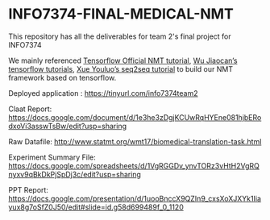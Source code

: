 # INFO7374-FINAL-MEDICAL-NMT

This repository has all the deliverables for team 2's final project for INFO7374

We mainly referenced [Tensorflow Official NMT tutorial](https://www.tensorflow.org/alpha/tutorials/text/nmt_with_attention), [Wu Jiaocan’s tensorflow tutorials](https://github.com/WuJiaocan/tensorflow), [Xue Youluo’s seq2seq tutorial](https://github.com/xueyouluo/my_seq2seq/blob/90c86bacd5cb88ad8d381de28fe3bdf8421a0036/notebooks/MyS2S.ipynb) to build our NMT framework based on tensorflow. 

Deployed application : https://tinyurl.com/info7374team2

Claat Report: https://docs.google.com/document/d/1e3he3zDgjKCUwRqHYEne081hjbERodxoVi3asswTsBw/edit?usp=sharing

Raw Datafile: http://www.statmt.org/wmt17/biomedical-translation-task.html

Experiment Summary File: https://docs.google.com/spreadsheets/d/1VgRGGDv_ynvTORz3vHtH2VgRQnyxv9qBkDkPjSpDj3c/edit?usp=sharing

PPT Report: https://docs.google.com/presentation/d/1uooBnccX9QZIn9_cxsXoXJXYk1Iiayux8g7oSfZ0J50/edit#slide=id.g58d699489f_0_1120
